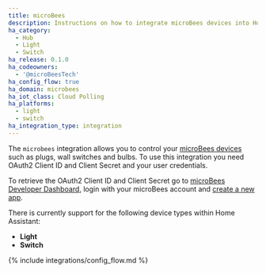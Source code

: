 ```yaml
---
title: microBees
description: Instructions on how to integrate microBees devices into Home Assistant.
ha_category:
  - Hub
  - Light
  - Switch
ha_release: 0.1.0
ha_codeowners:
  - '@microBeesTech'
ha_config_flow: true
ha_domain: microbees
ha_iot_class: Cloud Polling
ha_platforms:
  - light
  - switch
ha_integration_type: integration
---
```


The `microbees` integration allows you to control your [microBees devices](https://www.microbees.com/) such as plugs, wall switches and bulbs.
To use this integration you need OAuth2 Client ID and Client Secret and your user credentials.

To retrieve the OAuth2 Client ID and Client Secret go to [microBees Developer Dashboard](https://developers.microbees.com/dashboard), login with your microBees account and [create a new app](https://developers.microbees.com/dashboard/?p=wizard).

There is currently support for the following device types within Home Assistant:

- **Light**
- **Switch**

{% include integrations/config_flow.md %}
